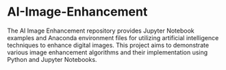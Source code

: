 # AI-Image-Enhancement
The AI Image Enhancement repository provides Jupyter Notebook examples and Anaconda environment files for utilizing artificial intelligence techniques to enhance digital images. This project aims to demonstrate various image enhancement algorithms and their implementation using Python and Jupyter Notebooks.
